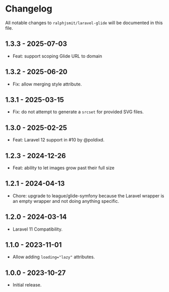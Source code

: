 # Changelog

All notable changes to `ralphjsmit/laravel-glide` will be documented in this file.

## 1.3.3 - 2025-07-03

- Feat: support scoping Glide URL to domain

## 1.3.2 - 2025-06-20

- Fix: allow merging style attribute.

## 1.3.1 - 2025-03-15

- Fix: do not attempt to generate a `srcset` for provided SVG files.

## 1.3.0 - 2025-02-25

- Feat: Laravel 12 support in #10 by @poldixd.

## 1.2.3 - 2024-12-26

- Feat: ability to let images grow past their full size

## 1.2.1 - 2024-04-13

- Chore: upgrade to league/glide-symfony because the Laravel wrapper is an empty wrapper and not doing anything specific.

## 1.2.0 - 2024-03-14

- Laravel 11 Compatibility.

## 1.1.0 - 2023-11-01

- Allow adding `loading="lazy"` attributes.

## 1.0.0 - 2023-10-27

- Initial release.
